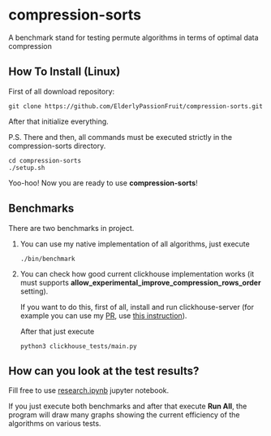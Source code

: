 # compression-sorts
A benchmark stand for testing permute algorithms in terms of optimal data compression

## How To Install (Linux)

First of all download repository:

```
git clone https://github.com/ElderlyPassionFruit/compression-sorts.git
```

After that initialize everything.

P.S. There and then, all commands must be executed strictly in the compression-sorts directory.

```
cd compression-sorts
./setup.sh
```

Yoo-hoo! Now you are ready to use **compression-sorts**!

## Benchmarks

There are two benchmarks in project.

1. You can use my native implementation of all algorithms, just execute
    ```
    ./bin/benchmark
    ```

2. You can check how good current clickhouse implementation works (it must supports **allow_experimental_improve_compression_rows_order** setting). 

    If you want to do this, first of all, install and run clickhouse-server (for example you can use my [PR](https://github.com/ClickHouse/ClickHouse/pull/63578), use [this instruction](https://clickhouse.com/docs/en/development/developer-instruction)).

    After that just execute
    ```
    python3 clickhouse_tests/main.py
    ```

## How can you look at the test results?

Fill free to use [research.ipynb](research.ipynb) jupyter notebook. 

If you just execute both benchmarks and after that execute **Run All**, the program will draw many graphs showing the current efficiency of the algorithms on various tests.
